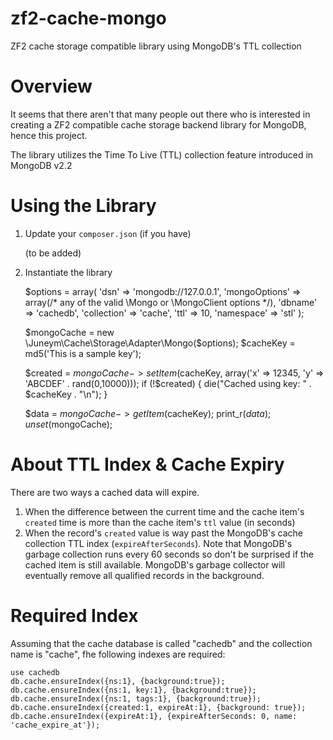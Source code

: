 zf2-cache-mongo
===============

ZF2 cache storage compatible library using MongoDB's TTL collection

Overview
===============
It seems that there aren't that many people out there who is interested in creating a ZF2 compatible cache storage backend library for MongoDB, hence this project. 

The library utilizes  the Time To Live (TTL) collection feature introduced in MongoDB v2.2

Using the Library
================
   1. Update your `composer.json` (if you have)
   
        (to be added)        

   2. Instantiate the library 
       
        $options = array(
          'dsn' => 'mongodb://127.0.0.1',
          'mongoOptions' => array(/* any of the valid \Mongo or \MongoClient options */),
          'dbname' => 'cachedb',
          'collection' => 'cache',
          'ttl' => 10,
          'namespace' => 'stl'
        );

        $mongoCache = new \Juneym\Cache\Storage\Adapter\Mongo($options);
        $cacheKey = md5('This is a sample key');
        
        $created = $mongoCache->setItem($cacheKey, array('x' => 12345, 'y' => 'ABCDEF' . rand(0,10000)));
        if (!$created) {
            die("Cached using key: " . $cacheKey . "\n");
        } 
        
        $data = $mongoCache->getItem($cacheKey);
        print_r($data);
        unset($mongoCache);


About TTL Index & Cache Expiry
================
There are two ways a cached data will expire. 

   1. When the difference between the current time and the cache item's `created` time is more than the cache item's `ttl` value (in seconds)
   2. When the record's `created` value is way past the MongoDB's cache collection TTL index (`expireAfterSeconds`). Note that MongoDB's garbage collection runs every 60 seconds so don't be surprised if the cached item is still available. MongoDB's garbage collector will eventually remove all qualified records in the background. 

Required Index
================
Assuming that the cache database is called "cachedb" and the collection name is "cache", fhe following
indexes are required:

    use cachedb
    db.cache.ensureIndex({ns:1}, {background:true});
    db.cache.ensureIndex({ns:1, key:1}, {background:true});
    db.cache.ensureIndex({ns:1, tags:1}, {background:true});
    db.cache.ensureIndex({created:1, expireAt:1}, {background: true});
    db.cache.ensureIndex({expireAt:1}, {expireAfterSeconds: 0, name: 'cache_expire_at'});


